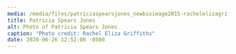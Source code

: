 ```yaml
---
media: /media/files/patriciaspearsjones_newbioimage2015-rachelelizagriffiths.png
title: Patricia Spears Jones
alt: Photo of Patricia Spears Jones
caption: "Photo credit: Rachel Eliza Griffiths"
date: 2020-06-26 12:52:00 -0500
---
```

